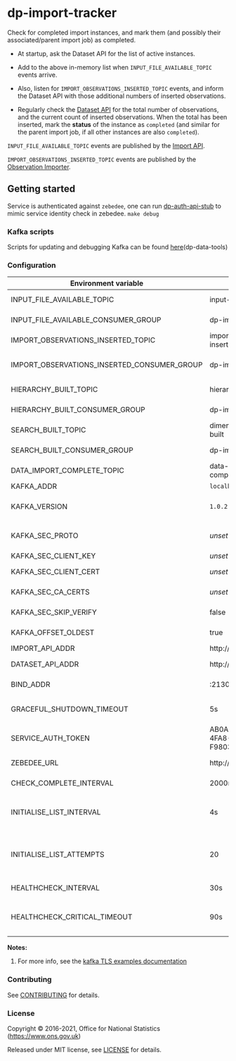 # dp-import-tracker

Check for completed import instances, and mark them (and possibly
their associated/parent import job) as completed.

* At startup, ask the Dataset API for the list of active instances.

* Add to the above in-memory list when `INPUT_FILE_AVAILABLE_TOPIC` events arrive.

* Also, listen for `IMPORT_OBSERVATIONS_INSERTED_TOPIC` events,
and inform the Dataset API with those additional numbers of inserted observations.

* Regularly check the [Dataset API](../dp-dataset-api) for the total number of observations,
and the current count of inserted observations.  When the total has been
inserted, mark the **status** of the instance as `completed` (and similar
for the parent import job, if all other instances are also `completed`).

`INPUT_FILE_AVAILABLE_TOPIC` events are published by the [Import API](../dp-import-api).

`IMPORT_OBSERVATIONS_INSERTED_TOPIC` events are published by the
[Observation Importer](../dp-observation-importer).

## Getting started

Service is authenticated against `zebedee`, one can run [dp-auth-api-stub](https://github.com/ONSdigital/dp-auth-api-stub) to mimic
service identity check in zebedee.
`make debug`

### Kafka scripts

Scripts for updating and debugging Kafka can be found [here](https://github.com/ONSdigital/dp-data-tools)(dp-data-tools)

### Configuration

| Environment variable                        | Default                               | Description
| ------------------------------------------- | ------------------------------------- | -----------
| INPUT_FILE_AVAILABLE_TOPIC                  | input-file-available                  | topic name for import file available events
| INPUT_FILE_AVAILABLE_CONSUMER_GROUP         | dp-import-tracker                     | consumer group name for import file available events
| IMPORT_OBSERVATIONS_INSERTED_TOPIC          | import-observations-inserted          | topic name for numbers of inserted observations
| IMPORT_OBSERVATIONS_INSERTED_CONSUMER_GROUP | dp-import-tracker                     | consumer group name for numbers of inserted observations
| HIERARCHY_BUILT_TOPIC                       | hierarchy-built                       | topic name for built hierarchies
| HIERARCHY_BUILT_CONSUMER_GROUP              | dp-import-tracker                     | consumer group name for built hierarchies
| SEARCH_BUILT_TOPIC                          | dimension-search-built                | topic name for search built
| SEARCH_BUILT_CONSUMER_GROUP                 | dp-import-tracker                     | consumer group name for search built
| DATA_IMPORT_COMPLETE_TOPIC                  | data-import-complete                  | topic name for hierarchies ready to be imported
| KAFKA_ADDR                                  | `localhost:9092`                      | A list of kafka brokers
| KAFKA_VERSION                               | `1.0.2`                               | The kafka version that this service expects to connect to
| KAFKA_SEC_PROTO                             | _unset_                               | if set to `TLS`, kafka connections will use TLS [[1]](#notes_1)
| KAFKA_SEC_CLIENT_KEY                        | _unset_                               | PEM for the client key [[1]](#notes_1)
| KAFKA_SEC_CLIENT_CERT                       | _unset_                               | PEM for the client certificate [[1]](#notes_1)
| KAFKA_SEC_CA_CERTS                          | _unset_                               | CA cert chain for the server cert [[1]](#notes_1)
| KAFKA_SEC_SKIP_VERIFY                       | false                                 | ignores server certificate issues if `true` [[1]](#notes_1)
| KAFKA_OFFSET_OLDEST                         | true                                  | sets kafka offset to oldest if `true`
| IMPORT_API_ADDR                             | http://localhost:21800                | The address of Import API
| DATASET_API_ADDR                            | http://localhost:22000                | The address of Dataset API
| BIND_ADDR                                   | :21300                                | address to listen on for healthcheck requests
| GRACEFUL_SHUTDOWN_TIMEOUT                   | 5s                                    | how much grace time to allow when shutting down (time.duration)
| SERVICE_AUTH_TOKEN                          | AB0A5CFA-3C55-4FA8-AACC-F98039BED0AC  | The service authorization token
| ZEBEDEE_URL                                 | http://localhost:8082                 | The host name for Zebedee
| CHECK_COMPLETE_INTERVAL                     | 2000ms                                | how much time between checking for instances
| INITIALISE_LIST_INTERVAL                    | 4s                                    | on startup, if getting instance list fails, how much time to wait before retries
| INITIALISE_LIST_ATTEMPTS                    | 20                                    | on startup, how many times to retry for instances, before exiting, see INITIALISE_LIST_INTERVAL
| HEALTHCHECK_INTERVAL                        | 30s                                   | The period of time between health checks
| HEALTHCHECK_CRITICAL_TIMEOUT                | 90s                                   | The period of time after which failing checks will result in critical global check

**Notes:**

1. <a name="notes_1">For more info, see the [kafka TLS examples documentation](https://github.com/ONSdigital/dp-kafka/tree/main/examples#tls)</a>

### Contributing

See [CONTRIBUTING](CONTRIBUTING.md) for details.

### License

Copyright © 2016-2021, Office for National Statistics (https://www.ons.gov.uk)

Released under MIT license, see [LICENSE](LICENSE.md) for details.
